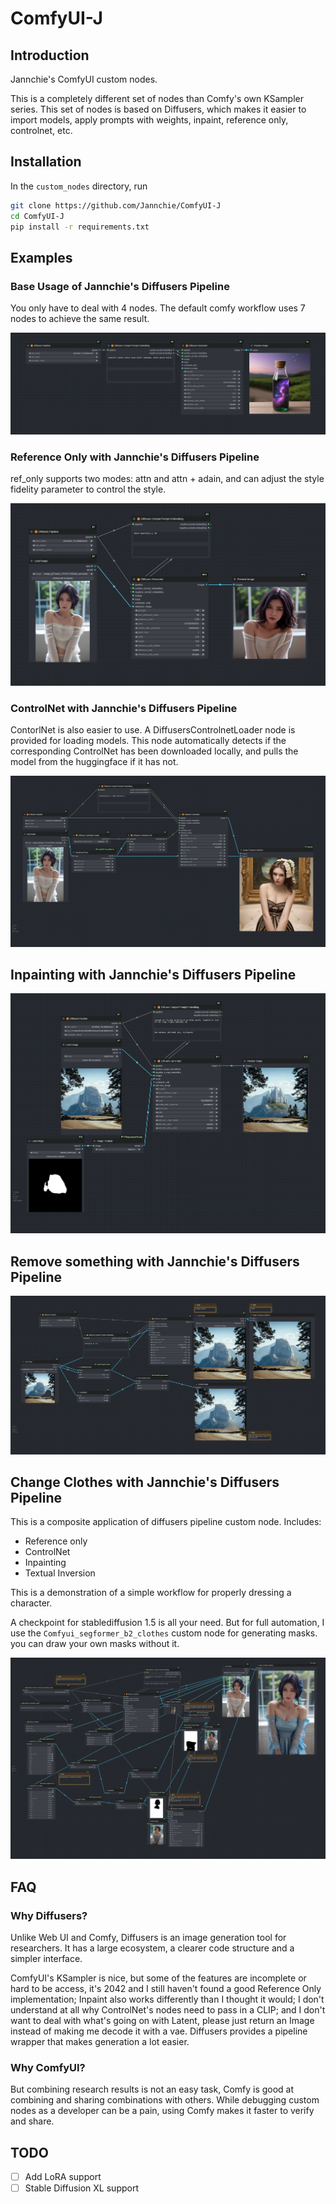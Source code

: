 # ComfyUI-J

## Introduction

Jannchie's ComfyUI custom nodes.

This is a completely different set of nodes than Comfy's own KSampler series.
This set of nodes is based on Diffusers, which makes it easier to import models, apply prompts with weights, inpaint, reference only, controlnet, etc.

## Installation

In the `custom_nodes` directory, run

```bash
git clone https://github.com/Jannchie/ComfyUI-J
cd ComfyUI-J
pip install -r requirements.txt
```

## Examples

### Base Usage of Jannchie's Diffusers Pipeline

You only have to deal with 4 nodes. The default comfy workflow uses 7 nodes to achieve the same result.

![Base Usage](./examples/base.png)

### Reference Only with Jannchie's Diffusers Pipeline

ref_only supports two modes: attn and attn + adain, and can adjust the style fidelity parameter to control the style.

![Reference only](./examples/reference_only.png)

### ControlNet with Jannchie's Diffusers Pipeline

ContorlNet is also easier to use. A DiffusersControlnetLoader node is provided for loading models. This node automatically detects if the corresponding ControlNet has been downloaded locally, and pulls the model from the huggingface if it has not.

![ControlNet](./examples/controlnet.png)

## Inpainting with Jannchie's Diffusers Pipeline

![Inpainting](./examples/inpainting.png)

## Remove something with Jannchie's Diffusers Pipeline

![Remove something](./examples/remove_something.png)

## Change Clothes with Jannchie's Diffusers Pipeline

This is a composite application of diffusers pipeline custom node. Includes:

- Reference only
- ControlNet
- Inpainting
- Textual Inversion

This is a demonstration of a simple workflow for properly dressing a character.

A checkpoint for stablediffusion 1.5 is all your need. But for full automation, I use the `Comfyui_segformer_b2_clothes` custom node for generating masks. you can draw your own masks without it.

![Change Clothes](./examples/change_clothes.png)

## FAQ

### Why Diffusers?

Unlike Web UI and Comfy, Diffusers is an image generation tool for researchers. It has a large ecosystem, a clearer code structure and a simpler interface.

ComfyUI's KSampler is nice, but some of the features are incomplete or hard to be access, it's 2042 and I still haven't found a good Reference Only implementation; Inpaint also works differently than I thought it would; I don't understand at all why ControlNet's nodes need to pass in a CLIP; and I don't want to deal with what's going on with Latent, please just return an Image instead of making me decode it with a vae. Diffusers provides a pipeline wrapper that makes generation a lot easier.

### Why ComfyUI?

But combining research results is not an easy task, Comfy is good at combining and sharing combinations with others. While debugging custom nodes as a developer can be a pain, using Comfy makes it faster to verify and share.

## TODO

- [ ] Add LoRA support
- [ ] Stable Diffusion XL support
